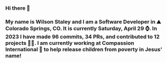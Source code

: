 ### Hi there 👋

### My name is Wilson Staley and I am a Software Developer in ⛰ Colorado Springs, CO.  It is currently Saturday, April 29 ⌚. In 2023 I have made 96 commits, 34 PRs, and contributed to 12 projects 👨‍💻. I am currently working at Compassion International 🏢 to help release children from poverty in Jesus' name!